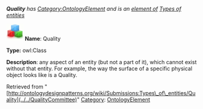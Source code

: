 ___Quality__ has [Category:OntologyElement](../../Category/OntologyElement "Category:OntologyElement") and is an [element of](../../Property/ElementOf "Property:ElementOf") [Types of entities](../../Submissions/Types_of_entities "Submissions:Types of entities")_


  




[![Class](../../images/thumb/2/27/Class.gif/45px-Class.gif)](../../Image/Class.gif "Class")
__Name__: Quality 


__Type:__ owl:Class 


__Description__: any aspect of an entity (but not a part of it), which cannot exist without that entity. For
example, the way the surface of a specific physical object looks like is a Quality. 





Retrieved from "[http://ontologydesignpatterns.org/wiki/Submissions:Types\_of\_entities/Quality](../../QualityCommittee)"
 [Category](http://ontologydesignpatterns.org/wiki/Special:Categories "Special:Categories"): [OntologyElement](../../Category/OntologyElement "Category:OntologyElement")